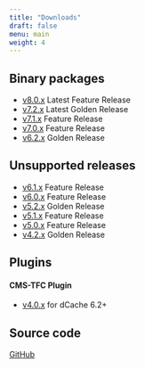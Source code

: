 ```yaml
---
title: "Downloads"
draft: false
menu: main
weight: 4
---
```


## Binary packages
- [v8.0.x](https://www.dcache.org/old/downloads/1.9/index.shtml#server-8.0)
    Latest Feature Release
- [v7.2.x](https://www.dcache.org/old/downloads/1.9/index.shtml#server-7.2)
    Latest Golden Release
- [v7.1.x](https://www.dcache.org/old/downloads/1.9/index.shtml#server-7.1)
    Feature Release
- [v7.0.x](https://www.dcache.org/old/downloads/1.9/index.shtml#server-7.0)
    Feature Release
- [v6.2.x](https://www.dcache.org/old/downloads/1.9/index.shtml#server-6.2)
    Golden Release

## Unsupported releases

- [v6.1.x](https://www.dcache.org/old/downloads/1.9/index.shtml#server-6.1)
    Feature Release
- [v6.0.x](https://www.dcache.org/old/downloads/1.9/index.shtml#server-6.0)
    Feature Release
- [v5.2.x](https://www.dcache.org/old/downloads/1.9/index.shtml#server-5.2)
    Golden Release
- [v5.1.x](https://www.dcache.org/old/downloads/1.9/index.shtml#server-5.1)
    Feature Release
- [v5.0.x](https://www.dcache.org/old/downloads/1.9/index.shtml#server-5.0)
    Feature Release
- [v4.2.x](https://www.dcache.org/old/downloads/1.9/index.shtml#server-4.2)
    Golden Release

## Plugins

#### CMS-TFC Plugin

- [v4.0.x](https://dcache.org/old/downloads/1.9/repo/xrootd4j-cms-plugin/xrootd4j-cms-plugin-4.0.4-1.noarch.rpm)
    for dCache 6.2+

## Source code

[GitHub](https://github.com/dCache)
